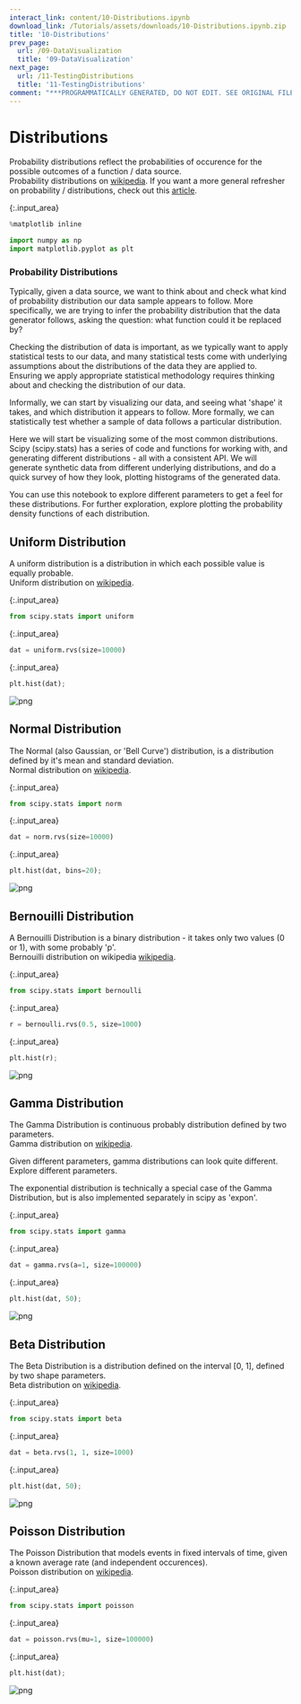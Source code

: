 ```yaml
---
interact_link: content/10-Distributions.ipynb
download_link: /Tutorials/assets/downloads/10-Distributions.ipynb.zip
title: '10-Distributions'
prev_page:
  url: /09-DataVisualization
  title: '09-DataVisualization'
next_page:
  url: /11-TestingDistributions
  title: '11-TestingDistributions'
comment: "***PROGRAMMATICALLY GENERATED, DO NOT EDIT. SEE ORIGINAL FILES IN /content***"
---
```


# Distributions

<div class="alert alert-success">
Probability distributions reflect the probabilities of occurence for the possible outcomes of a function / data source. 
</div>

<div class="alert alert-info">
Probability distributions on 
<a href="https://en.wikipedia.org/wiki/Probability_distribution" class="alert-link">wikipedia</a>.
If you want a more general refresher on probability / distributions, check out this
<a href="https://betterexplained.com/articles/a-brief-introduction-to-probability-statistics/" class="alert-link">article</a>.
</div>



{:.input_area}
```python
%matplotlib inline

import numpy as np
import matplotlib.pyplot as plt
```


### Probability Distributions

Typically, given a data source, we want to think about and check what kind of probability distribution our data sample appears to follow. More specifically, we are trying to infer the probability distribution that the data generator follows, asking the question: what function could it be replaced by?

Checking the distribution of data is important, as we typically want to apply statistical tests to our data, and many statistical tests come with underlying assumptions about the distributions of the data they are applied to. Ensuring we apply appropriate statistical methodology requires thinking about and checking the distribution of our data. 

Informally, we can start by visualizing our data, and seeing what 'shape' it takes, and which distribution it appears to follow. More formally, we can statistically test whether a sample of data follows a particular distribution.

Here we will start be visualizing some of the most common distributions. Scipy (scipy.stats) has a series of code and functions for working with, and generating different distributions - all with a consistent API. We will generate synthetic data from different underlying distributions, and do a quick survey of how they look, plotting histograms of the generated data. 

You can use this notebook to explore different parameters to get a feel for these distributions. For further exploration, explore plotting the probability density functions of each distribution. 

## Uniform Distribution

<div class="alert alert-success">
A uniform distribution is a distribution in which each possible value is equally probable. 
</div>

<div class="alert alert-info">
Uniform distribution on
<a href="https://en.wikipedia.org/wiki/Uniform_distribution_(continuous)" class="alert-link">wikipedia</a>.
</div>



{:.input_area}
```python
from scipy.stats import uniform
```




{:.input_area}
```python
dat = uniform.rvs(size=10000)
```




{:.input_area}
```python
plt.hist(dat);
```



![png](../images/build/10-Distributions_8_0.png)


## Normal Distribution

<div class="alert alert-success">
The Normal (also Gaussian, or 'Bell Curve') distribution, is a distribution defined by it's mean and standard deviation.
</div>

<div class="alert alert-info">
Normal distribution on 
<a href="https://en.wikipedia.org/wiki/Normal_distribution" class="alert-link">wikipedia</a>.
</div>



{:.input_area}
```python
from scipy.stats import norm
```




{:.input_area}
```python
dat = norm.rvs(size=10000)
```




{:.input_area}
```python
plt.hist(dat, bins=20);
```



![png](../images/build/10-Distributions_13_0.png)


## Bernouilli Distribution

<div class="alert alert-success">
A Bernouilli Distribution is a binary distribution - it takes only two values (0 or 1), with some probably 'p'. 
</div>

<div class="alert alert-info">
Bernouilli distribution on wikipedia
<a href="https://en.wikipedia.org/wiki/Bernoulli_distribution" class="alert-link">wikipedia</a>.
</div>



{:.input_area}
```python
from scipy.stats import bernoulli
```




{:.input_area}
```python
r = bernoulli.rvs(0.5, size=1000)
```




{:.input_area}
```python
plt.hist(r);
```



![png](../images/build/10-Distributions_18_0.png)


## Gamma Distribution

<div class="alert alert-success">
The Gamma Distribution is continuous probably distribution defined by two parameters.
</div>

<div class="alert alert-info">
Gamma distribution on
<a href="https://en.wikipedia.org/wiki/Gamma_distribution" class="alert-link">wikipedia</a>.
</div>

Given different parameters, gamma distributions can look quite different. Explore different parameters. 

The exponential distribution is technically a special case of the Gamma Distribution, but is also implemented separately in scipy as 'expon'.



{:.input_area}
```python
from scipy.stats import gamma
```




{:.input_area}
```python
dat = gamma.rvs(a=1, size=100000)
```




{:.input_area}
```python
plt.hist(dat, 50);
```



![png](../images/build/10-Distributions_23_0.png)


## Beta Distribution

<div class="alert alert-success">
The Beta Distribution is a distribution defined on the interval [0, 1], defined by two shape parameters. 
</div>

<div class="alert alert-info">
Beta distribution on 
<a href="https://en.wikipedia.org/wiki/Beta_distribution" class="alert-link">wikipedia</a>.
</div>



{:.input_area}
```python
from scipy.stats import beta
```




{:.input_area}
```python
dat = beta.rvs(1, 1, size=1000)
```




{:.input_area}
```python
plt.hist(dat, 50);
```



![png](../images/build/10-Distributions_28_0.png)


## Poisson Distribution

<div class="alert alert-success">
The Poisson Distribution that models events in fixed intervals of time, given a known average rate (and independent occurences).
</div>

<div class="alert alert-info">
Poisson distribution on
<a href="https://en.wikipedia.org/wiki/Poisson_distribution" class="alert-link">wikipedia</a>.
</div>



{:.input_area}
```python
from scipy.stats import poisson
```




{:.input_area}
```python
dat = poisson.rvs(mu=1, size=100000)
```




{:.input_area}
```python
plt.hist(dat);
```



![png](../images/build/10-Distributions_33_0.png)

